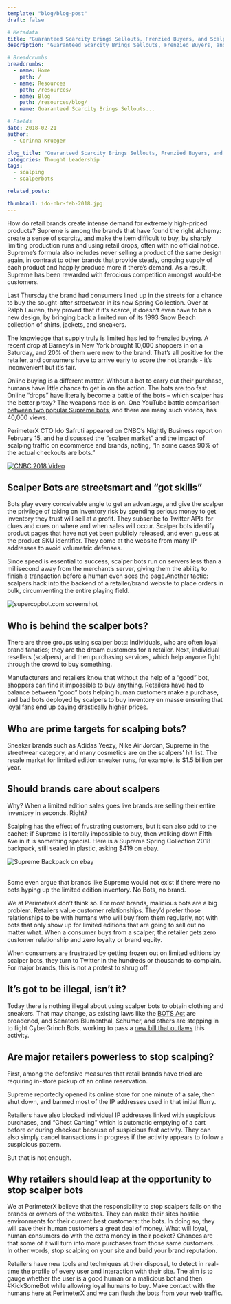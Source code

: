 ```yaml
---
template: "blog/blog-post"
draft: false

# Metadata
title: "Guaranteed Scarcity Brings Sellouts, Frenzied Buyers, and Scalper Bots"
description: "Guaranteed Scarcity Brings Sellouts, Frenzied Buyers, and Scalper Bots"

# Breadcrumbs
breadcrumbs:
  - name: Home
    path: /
  - name: Resources
    path: /resources/
  - name: Blog
    path: /resources/blog/
  - name: Guaranteed Scarcity Brings Sellouts...

# Fields
date: 2018-02-21
author:
  - Corinna Krueger

blog_title: "Guaranteed Scarcity Brings Sellouts, Frenzied Buyers, and Scalper Bots"
categories: Thought Leadership
tags:
  - scalping
  - scalperbots

related_posts:

thumbnail: ido-nbr-feb-2018.jpg
---
```


How do retail brands create intense demand for extremely high-priced products? Supreme is among the brands that have found the right alchemy: create a sense of scarcity, and make the item difficult to buy, by sharply limiting production runs and using retail drops, often with no official notice. Supreme’s formula also includes never selling a product of the same design again, in contrast to other brands that provide steady, ongoing supply of each product and happily produce more if there’s demand. As a result, Supreme has been rewarded with ferocious competition amongst would-be customers.

Last Thursday the brand had consumers lined up in the streets for a chance to buy the sought-after streetwear in its new Spring Collection. Over at Ralph Lauren, they proved that if it’s scarce, it doesn’t even have to be a new design, by bringing back a limited run of its 1993 Snow Beach collection of shirts, jackets, and sneakers.

The knowledge that supply truly is limited has led to frenzied buying. A recent drop at Barney’s in New York brought 10,000 shoppers in on a Saturday, and 20% of them were new to the brand. That’s all positive for the retailer, and consumers have to arrive early to score the hot brands - it’s inconvenient but it’s fair.

Online buying is a different matter. Without a bot to carry out their purchase, humans have little chance to get in on the action. The bots are too fast. Online “drops” have literally become a battle of the bots – which scalper has the better proxy? The weapons race is on. One YouTube battle comparison [between two popular Supreme bots](https://www.youtube.com/watch?v=8L1XG4tLzHI), and there are many such videos, has 40,000 views.

PerimeterX CTO Ido Safruti appeared on CNBC’s Nightly Business report on February 15, and he discussed the “scalper market” and the impact of scalping traffic on ecommerce and brands, noting, “In some cases 90% of the actual checkouts are bots.”

<div class="video-wrapper">
    <a class="resource-link modal-video" href="https://www.youtube.com/watch?v=qGcLTcIGaMQ&t=22m57s" data-video-id="qGcLTcIGaMQ" data-start-time="1377">
        <img src="/assets/images/blog/blog-thumbnails/ido-nbr-feb-2018.jpg"  alt="CNBC 2018 Video" />
    </a>
</div>

## Scalper Bots are streetsmart and “got skills”

Bots play every conceivable angle to get an advantage, and give the scalper the privilege of taking on inventory risk by spending serious money to get inventory they trust will sell at a profit. They subscribe to Twitter APIs for clues and cues on where and when sales will occur. Scalper bots identify product pages that have not yet been publicly released, and even guess at the product SKU identifier. They come at the website from many IP addresses to avoid volumetric defenses.

Since speed is essential to success, scalper bots run on servers less than a millisecond away from the merchant’s server, giving them the ability to finish a transaction before a human even sees the page.Another tactic: scalpers hack into the backend of a retailer/brand website to place orders in bulk, circumventing the entire playing field.

![supercopbot.com screenshot](/assets/images/blog/supercopbot-page.jpg)<br>

## Who is behind the scalper bots?

There are three groups using scalper bots: Individuals, who are often loyal brand fanatics; they are the dream customers for a retailer. Next, individual resellers (scalpers), and then purchasing services, which help anyone fight through the crowd to buy something.

Manufacturers and retailers know that without the help of a “good” bot, shoppers can find it impossible to buy anything. Retailers have had to balance between “good” bots helping human customers make a purchase, and bad bots deployed by scalpers to buy inventory en masse ensuring that loyal fans end up paying drastically higher prices.

## Who are prime targets for scalping bots?

Sneaker brands such as Adidas Yeezy, Nike Air Jordan, Supreme in the streetwear category, and many cosmetics are on the scalpers’ hit list. The resale market for limited edition sneaker runs, for example, is \$1.5 billion per year.

## Should brands care about scalpers

Why? When a limited edition sales goes live brands are selling their entire inventory in seconds. Right?

Scalping has the effect of frustrating customers, but it can also add to the cachet; if Supreme is literally impossible to buy, then walking down Fifth Ave in it is something special. Here is a Supreme Spring Collection 2018 backpack, still sealed in plastic, asking \$419 on ebay.

![Supreme Backpack on ebay](/assets/images/blog/supreme-backpack.jpg)<br><br>

Some even argue that brands like Supreme would not exist if there were no bots hyping up the limited edition inventory. No Bots, no brand.

We at PerimeterX don’t think so. For most brands, malicious bots are a big problem.
Retailers value customer relationships. They’d prefer those relationships to be with humans who will buy from them regularly, not with bots that only show up for limited editions that are going to sell out no matter what. When a consumer buys from a scalper, the retailer gets zero customer relationship and zero loyalty or brand equity.

When consumers are frustrated by getting frozen out on limited editions by scalper bots, they turn to Twitter in the hundreds or thousands to complain. For major brands, this is not a protest to shrug off.

## It’s got to be illegal, isn’t it?

Today there is nothing illegal about using scalper bots to obtain clothing and sneakers. That may change, as existing laws like the [BOTS Act](https://en.wikipedia.org/wiki/Better_Online_Tickets_Sales_Act) are broadened, and Senators Blumenthal, Schumer, and others are stepping in to fight CyberGrinch Bots, working to pass a [new bill that outlaws](https://www.blumenthal.senate.gov/newsroom/press/release/blumenthal-schumer-udall-and-tonko-announce-draft-of-bicameral-bill-to-block-cyber-grinches-stealing-christmas) this activity.

## Are major retailers powerless to stop scalping?

First, among the defensive measures that retail brands have tried are requiring in-store pickup of an online reservation.

Supreme reportedly opened its online store for one minute of a sale, then shut down, and banned most of the IP addresses used in that initial flurry.

Retailers have also blocked individual IP addresses linked with suspicious purchases, and “Ghost Carting” which is automatic emptying of a cart before or during checkout because of suspicious fast activity. They can also simply cancel transactions in progress if the activity appears to follow a suspicious pattern.

But that is not enough.

## Why retailers should leap at the opportunity to stop scalper bots

We at PerimeterX believe that the responsibility to stop scalpers falls on the brands or owners of the websites. They can make their sites hostile environments for their current best customers: the bots. In doing so, they will save their human customers a great deal of money. What will loyal, human consumers do with the extra money in their pocket? Chances are that some of it will turn into more purchases from those same customers. . In other words, stop scalping on your site and build your brand reputation.

Retailers have new tools and techniques at their disposal, to detect in real-time the profile of every user and interaction with their site. The aim is to gauge whether the user is a good human or a malicious bot and then #KickSomeBot while allowing loyal humans to buy. Make contact with the humans here at PerimeterX and we can flush the bots from your web traffic.
